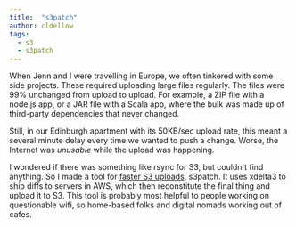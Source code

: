 ```yaml
---
title:  "s3patch"
author: cldellow
tags:
  - s3
  - s3patch
---
```


When Jenn and I were travelling in Europe, we often tinkered with some
side projects. These required uploading large files regularly. The files
were 99% unchanged from upload to upload. For example, a ZIP file
with a node.js app, or a JAR file with a Scala app, where the bulk was
made up of third-party dependencies that never changed.

Still, in our Edinburgh apartment with its 50KB/sec upload rate, this
meant a several minute delay every time we wanted to push a change.
Worse, the Internet was _unusable_ while the upload was happening.

I wondered if there was something like rsync for S3, but couldn't find
anything. So I made a tool for [faster S3 uploads](https://s3patch.com/), s3patch. It uses xdelta3
to ship diffs to servers in AWS, which then reconstitute the final thing
and upload it to S3. This tool is probably most helpful to people
working on questionable wifi, so home-based folks and digital nomads
working out of cafes.

